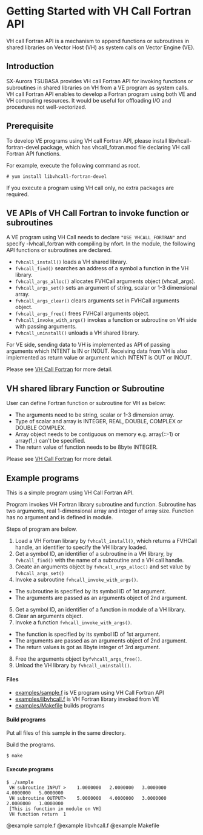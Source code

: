 # Getting Started with VH Call Fortran API
VH call Fortran API is a mechanism to append functions or subroutines in shared 
libraries on Vector Host (VH) as system calls on Vector Engine (VE).

## Introduction
SX-Aurora TSUBASA provides VH call Fortran API for invoking functions or 
subroutines in shared libraries on VH from a VE program as system calls.
VH call Fortran API enables to develop a Fortran program using both VE 
and VH computing resources.
It would be useful for offloading I/O and procedures not well-vectorized.

## Prerequisite

To develop VE programs using VH call Fortran API, please install 
libvhcall-fortran-devel package,
which has vhcall_fotran.mod file declaring VH call Fortran API functions.

For example, execute the following command as root.
~~~
# yum install libvhcall-fortran-devel
~~~

If you execute a program using VH call only, no extra packages are required.

## VE APIs of VH Call Fortran to invoke function or subroutines
A VE program using VH Call needs to declare `"USE VHCALL_FORTRAN"` and specify -lvhcall_fortran with compiling by nfort.
In the module, the following API functions or subroutines are declared.

- `fvhcall_install()` loads a VH shared library.
- `fvhcall_find()` searches an address of a symbol a function in the VH library.
- `fvhcall_args_alloc()` allocates FVHCall arguments object (vhcall_args).
- `fvhcall_args_set()` sets an argument of string, scalar or 1-3 dimensional array.
- `fvhcall_args_clear()` clears arguments set in FVHCall arguments object.
- `fvhcall_args_free()` frees FVHCall arguments object.
- `fvhcall_invoke_with_args()` invokes a function or subroutine on VH side with passing arguments.
- `fvhcall_uninstall()` unloads a VH shared library.

For VE side, sending data to VH is implemented as API of passing arguments which INTENT is IN or INOUT. Receiving data from VH is also implemented as return value or argument which INTENT is OUT or INOUT.

Please see [VH Call Fortran](classvhcall__fortran.html) for more detail.

## VH shared library Function or Subroutine
User can define Fortran function or subroutine for VH as below:
- The arguments need to be string, scalar or 1-3 dimension array.
- Type of scalar and array is INTEGER, REAL, DOUBLE, COMPLEX or DOUBLE COMPLEX.
- Array object needs to be contiguous on memory e.g. array(::-1) or array(1,:) can't be specified.
- The return value of function needs to be 8byte INTEGER.

Please see [VH Call Fortran](classvhcall__fortran.html#details) for more detail.

## Example programs

This is a simple program using VH Call Fortran API.

Program invokes VH Fortran library subroutine and function.
Subroutine has two arguments, real 1-dimensional array and integer of array size.
Function has no argument and is defined in module.

Steps of program are below.
1. Load a VH Fortran library by `fvhcall_install()`, which returns a FVHCall handle,
 an identifier to specify the VH library loaded.
2. Get a symbol ID, an identifier of a subroutine in a VH library,
 by `fvhcall_find()` with the name of a subroutine and a VH call handle.
3. Create an arguments object by `fvhcall_args_alloc()` and set value by `fvhcall_args_set()`
4. Invoke a subroutine `fvhcall_invoke_with_args()`.
  - The subroutine is specified by its symbol ID of 1st argument.
  - The arguments are passed as an arguments object of 2nd argument.
5. Get a symbol ID, an identifier of a function in module of a VH library.
6. Clear an arguments object.
7. Invoke a function `fvhcall_invoke_with_args()`.
  - The function is specified by its symbol ID of 1st argument.
  - The arguments are passed as an arguments object of 2nd argument.
  - The return values is got as 8byte integer of 3rd argument.
8. Free the arguments object by`fvhcall_args_free()`.
9. Unload the VH library by `fvhcall_uninstall()`.


#### Files

 - [examples/sample.f](sample_8f-example.html) is VE program using VH Call Fortran API
 - [examples/libvhcall.f](libvhcall_8f-example.html) is VH Fortran library invoked from VE
 - [examples/Makefile](Makefile-example.html) builds programs

#### Build programs

Put all files of this sample in the same directory.

Build the programs.
~~~
$ make
~~~

#### Execute programs


~~~
$ ./sample
 VH subroutine INPUT >    1.0000000   2.0000000   3.0000000   4.0000000   5.0000000
 VH subroutine OUTPUT>    5.0000000   4.0000000   3.0000000   2.0000000   1.0000000
 [This is function in module on VH]
 VH function return  1
~~~


@example sample.f
@example libvhcall.f
@example Makefile
